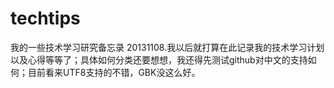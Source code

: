 techtips
========

我的一些技术学习研究备忘录
20131108.我以后就打算在此记录我的技术学习计划以及心得等等了；具体如何分类还要想想，我还得先测试github对中文的支持如何；目前看来UTF8支持的不错，GBK没这么好。
